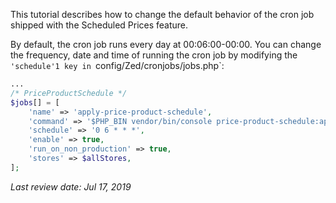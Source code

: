 
This tutorial describes how to change the default behavior of the cron job shipped with the Scheduled Prices feature.

By default, the cron job runs every day at 00:06:00-00:00. You can change the frequency, date and time of running the cron job by modifying the `'schedule'1 key in `config/Zed/cronjobs/jobs.php`:

```PHP
...
/* PriceProductSchedule */
$jobs[] = [
    'name' => 'apply-price-product-schedule',
    'command' => '$PHP_BIN vendor/bin/console price-product-schedule:apply',
    'schedule' => '0 6 * * *',
    'enable' => true,
    'run_on_non_production' => true,
    'stores' => $allStores,
];
```

<!-- once published, add link to related articles

[Scheduled Prices Feature Overview](https://documentation.spryker.com/capabilities/price/scheduled_prices/scheduled-prices-feature-overview-201907.htm)-->

*Last review date: Jul 17, 2019*

<!--by Jeremy Foruna, Andrii Tserkovnyi-->